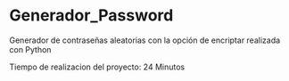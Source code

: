 # Generador_Password
Generador de contraseñas aleatorias con la opción de encriptar realizada con Python

Tiempo de realizacion del proyecto: 24 Minutos


